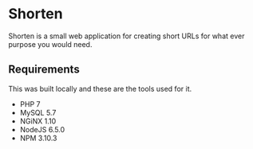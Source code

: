 # Shorten

Shorten is a small web application for creating short
URLs for what ever purpose you would need.

## Requirements

This was built locally and these are the tools used for it.

* PHP 7
* MySQL 5.7
* NGiNX 1.10
* NodeJS 6.5.0
* NPM 3.10.3